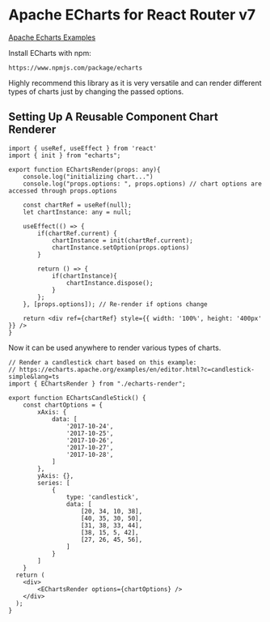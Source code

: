 # Apache ECharts for React Router v7

[Apache Echarts Examples](https://echarts.apache.org/examples/en/index.html)

Install ECharts with npm:

```https://www.npmjs.com/package/echarts```

Highly recommend this library as it is very versatile and can render different types of charts just by changing the passed options.

## Setting Up A Reusable Component Chart Renderer
```tsx
import { useRef, useEffect } from 'react'
import { init } from "echarts";

export function EChartsRender(props: any){
    console.log("initializing chart...")
    console.log("props.options: ", props.options) // chart options are accessed through props.options

    const chartRef = useRef(null);
    let chartInstance: any = null;
    
    useEffect(() => {
        if(chartRef.current) {
            chartInstance = init(chartRef.current);
            chartInstance.setOption(props.options)
        }

        return () => {
            if(chartInstance){
                chartInstance.dispose();
            }
        };
    }, [props.options]); // Re-render if options change

    return <div ref={chartRef} style={{ width: '100%', height: '400px' }} />
}
```

Now it can be used anywhere to render various types of charts.

```tsx
// Render a candlestick chart based on this example:
// https://echarts.apache.org/examples/en/editor.html?c=candlestick-simple&lang=ts
import { EChartsRender } from "./echarts-render";

export function EChartsCandleStick() {
    const chartOptions = {
        xAxis: {
            data: [
                '2017-10-24',
                '2017-10-25',
                '2017-10-26',
                '2017-10-27',
                '2017-10-28',
            ]
        },
        yAxis: {},
        series: [
            {
                type: 'candlestick',
                data: [
                    [20, 34, 10, 38],
                    [40, 35, 30, 50],
                    [31, 38, 33, 44],
                    [38, 15, 5, 42],
                    [27, 26, 45, 56],
                ]
            }
        ]
    }
  return (
    <div>
        <EChartsRender options={chartOptions} />
    </div>
  );
}
```

